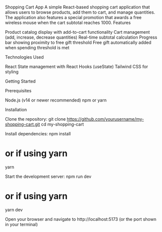 Shopping Cart App
A simple React-based shopping cart application that allows users to browse products, add them to cart, and manage quantities. The application also features a special promotion that awards a free wireless mouse when the cart subtotal reaches 1000.
Features

Product catalog display with add-to-cart functionality
Cart management (add, increase, decrease quantities)
Real-time subtotal calculation
Progress bar showing proximity to free gift threshold
Free gift automatically added when spending threshold is met

Technologies Used

React
State management with React Hooks (useState)
Tailwind CSS for styling

Getting Started

Prerequisites

Node.js (v14 or newer recommended)
npm or yarn

Installation

Clone the repository:
git clone https://github.com/yourusername/my-shopping-cart.git
cd my-shopping-cart

Install dependencies:
npm install
# or if using yarn
yarn

Start the development server:
npm run dev
# or if using yarn
yarn dev

Open your browser and navigate to http://localhost:5173 (or the port shown in your terminal)